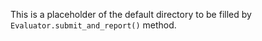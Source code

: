 This is a placeholder of the default directory to be filled by `Evaluator.submit_and_report()` method.
